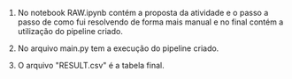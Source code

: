 1. No notebook RAW.ipynb contém a proposta da atividade e
   o passo a passo de como fui resolvendo
   de forma mais manual e no final contém a utilização do pipeline criado.

2. No arquivo main.py tem a execução do pipeline criado.

3. O arquivo "RESULT.csv" é a tabela final.

